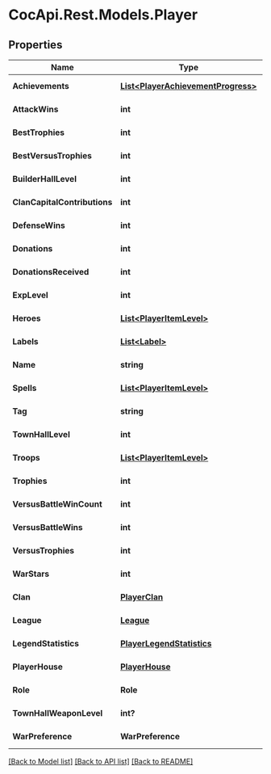 # CocApi.Rest.Models.Player

## Properties

Name | Type | Description | Notes
------------ | ------------- | ------------- | -------------
**Achievements** | [**List&lt;PlayerAchievementProgress&gt;**](PlayerAchievementProgress.md) |  | [optional] [readonly] 
**AttackWins** | **int** |  | [optional] [readonly] 
**BestTrophies** | **int** |  | [optional] [readonly] 
**BestVersusTrophies** | **int** |  | [optional] [readonly] 
**BuilderHallLevel** | **int** |  | [optional] [readonly] 
**ClanCapitalContributions** | **int** |  | [optional] [readonly] 
**DefenseWins** | **int** |  | [optional] [readonly] 
**Donations** | **int** |  | [optional] [readonly] 
**DonationsReceived** | **int** |  | [optional] [readonly] 
**ExpLevel** | **int** |  | [optional] [readonly] 
**Heroes** | [**List&lt;PlayerItemLevel&gt;**](PlayerItemLevel.md) |  | [optional] [readonly] 
**Labels** | [**List&lt;Label&gt;**](Label.md) |  | [optional] [readonly] 
**Name** | **string** |  | [optional] [readonly] 
**Spells** | [**List&lt;PlayerItemLevel&gt;**](PlayerItemLevel.md) |  | [optional] [readonly] 
**Tag** | **string** |  | [optional] [readonly] 
**TownHallLevel** | **int** |  | [optional] [readonly] 
**Troops** | [**List&lt;PlayerItemLevel&gt;**](PlayerItemLevel.md) |  | [optional] [readonly] 
**Trophies** | **int** |  | [optional] [readonly] 
**VersusBattleWinCount** | **int** |  | [optional] [readonly] 
**VersusBattleWins** | **int** |  | [optional] [readonly] 
**VersusTrophies** | **int** |  | [optional] [readonly] 
**WarStars** | **int** |  | [optional] [readonly] 
**Clan** | [**PlayerClan**](PlayerClan.md) |  | [optional] [readonly] 
**League** | [**League**](League.md) |  | [optional] [readonly] 
**LegendStatistics** | [**PlayerLegendStatistics**](PlayerLegendStatistics.md) |  | [optional] [readonly] 
**PlayerHouse** | [**PlayerHouse**](PlayerHouse.md) |  | [optional] [readonly] 
**Role** | **Role** |  | [optional] [readonly] 
**TownHallWeaponLevel** | **int?** |  | [optional] [readonly] 
**WarPreference** | **WarPreference** |  | [optional] [readonly] 

[[Back to Model list]](../../README.md#documentation-for-models) [[Back to API list]](../../README.md#documentation-for-api-endpoints) [[Back to README]](../../README.md)

